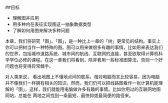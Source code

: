 ##目标
- 理解图并应用
- 用多种内在表征实现图这一抽象数据类型
- 了解如何用图来解决多种问题

本章，我们将研究「图」。「图」，是一种比上一章的「树」更常见的结构。事实上你可以把树当作一种特殊的图。图可以用来做很多有趣的事情，比如用来表达我们的世界，包括城市道路系统、城市间的航线、互联网的连接，甚至欲取得计算机科学学位必修的课程。在这一章我们将看到，除非套用一些标准图算法，否则一个好问题也将变得异常棘手。

对人类来说， 看出地图上不懂地点间的联系，相对电脑而言比较容易，因为电脑并不像我们一样拥有相关的知识。然而，我们仍可以把线路图看作一张计算机能理解的「图」，这样，我们就能用电脑做许多有趣的事情。比如你用过的互联网地图网站，总能在 两地之间找到一条最短、最快抑或最简便的路径来。